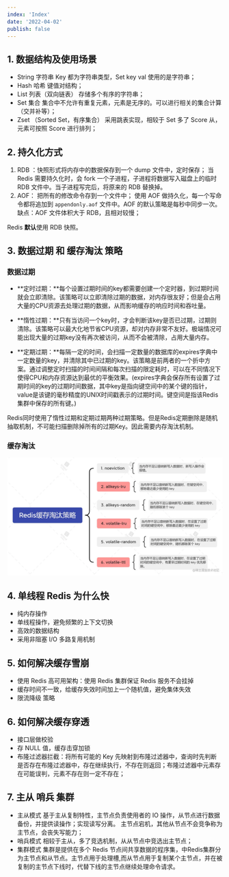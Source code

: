 ```yaml
---
index: 'Index'
date: '2022-04-02'
publish: false
---
```


## 1. 数据结构及使用场景

- String 字符串
  Key 都为字符串类型，Set key val 使用的是字符串；
- Hash 哈希
  键值对结构；
- List 列表（双向链表）
  存储多个有序的字符串；
- Set 集合
  集合中不允许有重复元素，元素是无序的。可以进行相关的集合计算（交并补等）；
- Zset （Sorted Set，有序集合）
  采用跳表实现，相较于 Set  多了 Score 从，元素可按照 Score 进行排列；

## 2. 持久化方式

1. RDB ：快照形式将内存中的数据保存到一个 dump 文件中，定时保存；
   当 Redis 需要持久化时，会 fork 一个子进程，子进程将数据写入磁盘上的临时 RDB 文件中。当子进程写完后，将原来的 RDB 替换掉。
2. AOF： 把所有的修改命令存到一个文件中；
   使用 AOF 做持久化，每一个写命令都将追加到 `appendonly.aof` 文件中。AOF 的默认策略是每秒中同步一次。
   缺点：AOF 文件体积大于 RDB，且相对较慢；

Redis **默认**使用 RDB 快照。

## 3. 数据过期 和 缓存淘汰 策略

### 数据过期

- **定时过期：**每个设置过期时间的key都需要创建一个定时器，到过期时间就会立即清除。该策略可以立即清除过期的数据，对内存很友好；但是会占用大量的CPU资源去处理过期的数据，从而影响缓存的响应时间和吞吐量。

- **惰性过期：**只有当访问一个key时，才会判断该key是否已过期，过期则清除。该策略可以最大化地节省CPU资源，却对内存非常不友好。极端情况可能出现大量的过期key没有再次被访问，从而不会被清除，占用大量内存。

- **定期过期：**每隔一定的时间，会扫描一定数量的数据库的expires字典中一定数量的key，并清除其中已过期的key。该策略是前两者的一个折中方案。通过调整定时扫描的时间间隔和每次扫描的限定耗时，可以在不同情况下使得CPU和内存资源达到最优的平衡效果。(expires字典会保存所有设置了过期时间的key的过期时间数据，其中key是指向键空间中的某个键的指针，value是该键的毫秒精度的UNIX时间戳表示的过期时间。键空间是指该Redis集群中保存的所有键。)

Redis同时使用了惰性过期和定期过期两种过期策略。但是Redis定期删除是随机抽取机制，不可能扫描删除掉所有的过期Key。因此需要内存淘汰机制。

### 缓存淘汰

![Redis缓存淘汰策略.png](image/c7fb1429f9114ed38d2978d7554633d9tplv-k3u1fbpfcp-zoom-in-crop-mark1304000.webp)



## 4. 单线程 Redis 为什么快

- 纯内存操作
- 单线程操作，避免频繁的上下文切换
- 高效的数据结构
- 采用非阻塞 I/O 多路复用机制

## 5. 如何解决缓存雪崩

- 使用 Redis 高可用架构：使用 Redis 集群保证 Redis 服务不会挂掉
- 缓存时间不一致，给缓存失效时间加上一个随机值，避免集体失效
- 限流降级 策略

## 6. 如何解决缓存穿透

- 接口层做校验
- 存 NULL 值，缓存击穿加锁
- 布隆过滤器拦截：将所有可能的 Key 先映射到布隆过滤器中，查询时先判断是否存在布隆过滤器中，存在继续执行，不存在则返回；布隆过滤器中元素存在可能误判，元素不存在则一定不存在；

## 7. 主从 哨兵 集群

- 主从模式
  基于主从复制特性，主节点负责使用者的 IO 操作，从节点进行数据备份，并提供读操作；实现读写分离。
  主节点宕机，其他从节点不会竞争称为主节点，会丧失写能力；
- 哨兵模式
  相较于主从，多了竞选机制，从从节点中竞选出主节点；
- 集群模式
  集群是提供在多个 Redis 节点间共享数据的程序集，中Redis集群分为主节点和从节点。主节点用于处理槽,而从节点用于复制某个主节点，并在被复制的主节点下线时，代替下线的主节点继续处理命令请求。

    